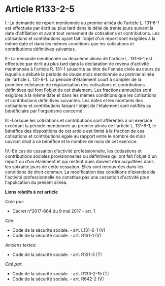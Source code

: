 # Article R133-2-5

I.-La demande de report mentionnée au premier alinéa de l'article L. 131-6-1 est effectuée par écrit au plus tard dans le
délai de trente jours suivant la date d'affiliation et avant tout versement de cotisations et contributions. Les cotisations
et contributions ayant fait l'objet d'un report sont exigibles à la même date et dans les mêmes conditions que les
cotisations et contributions définitives suivantes. 

II.-La demande mentionnée au deuxième alinéa de l'article L. 131-6-1 est effectuée par écrit au plus tard dans la déclaration
de revenu d'activité mentionnée à l'article R. 131-1 souscrite au titre de l'année civile au cours de laquelle a débuté la
période de douze mois mentionnée au premier alinéa de l'article L. 131-6-1. La période d'étalement court à compter de la
première échéance de régularisation des cotisations et contributions définitives qui font l'objet de cet étalement. Les
fractions annuelles sont exigibles à la même date et dans les mêmes conditions que les cotisations et contributions
définitives suivantes. Les dates et les montants des cotisations et contributions faisant l'objet de l'étalement sont
notifiés au bénéficiaire par l'organisme concerné. 

III.-Lorsque les cotisations et contributions sont afférentes à un exercice excédant la période mentionnée au premier alinéa
de l'article L. 131-6-1, le bénéfice des dispositions de cet article est limité à la fraction de ces cotisations et
contributions égale au rapport entre le nombre de mois ouvrant droit à ce bénéfice et le nombre de mois de cet exercice. 

IV.-En cas de cessation d'activité professionnelle, les cotisations et contributions sociales provisionnelles ou définitives
qui ont fait l'objet d'un report ou d'un étalement et qui restent dues doivent être acquittées dans les soixante jours de
cette cessation. Elles sont recouvrées dans les conditions de droit commun. La modification des conditions d'exercice de
l'activité professionnelle ne constitue pas une cessation d'activité pour l'application du présent alinéa.

**Liens relatifs à cet article**

_Créé par_:

  - Décret n°2017-864 du 9 mai 2017 - art. 1

_Cite_:

  - Code de la sécurité sociale. - art. L131-6-1 (V)
  - Code de la sécurité sociale. - art. R131-1 (V)

_Anciens textes_:

  - Code de la sécurité sociale. - art. R131-3 (T)

_Cité par_:

  - Code de la sécurité sociale. - art. R133-2-15 (T)
  - Code de la sécurité sociale. - art. R642-2 (V)
